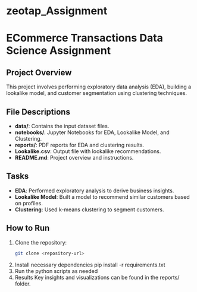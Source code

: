﻿# zeotap_Assignment


# ECommerce Transactions Data Science Assignment

## Project Overview
This project involves performing exploratory data analysis (EDA), building a lookalike model, and customer segmentation using clustering techniques.

## File Descriptions
- **data/**: Contains the input dataset files.
- **notebooks/**: Jupyter Notebooks for EDA, Lookalike Model, and Clustering.
- **reports/**: PDF reports for EDA and clustering results.
- **Lookalike.csv**: Output file with lookalike recommendations.
- **README.md**: Project overview and instructions.

## Tasks
- **EDA**: Performed exploratory analysis to derive business insights.
- **Lookalike Model**: Built a model to recommend similar customers based on profiles.
- **Clustering**: Used k-means clustering to segment customers.

## How to Run
1. Clone the repository:
   ```bash
   git clone <repository-url>
2. Install necessary dependencies
   pip install -r requirements.txt
3. Run the python scripts as needed
4. Results Key insights and visualizations can be found in the reports/ folder.
